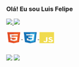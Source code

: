 ### Olá! Eu sou Luis Felipe

<div>
  <a href="https://github.com/luis-f3lipe">
  <img height="180em" src="https://github-readme-stats.vercel.app/api?username=luis-f3lipe&show_icons=true&theme=tokyonight&include_all_commits=true&count_private=true"/>
  <img height="100em" src="https://github-readme-stats.vercel.app/api/top-langs/?username=luis-f3lipe&layout=compact&langs_count=7&theme=tokyonight"/>
</div>
  
<div style="display: inline_block"><br>
  <img align="center" alt="luis-f3lipe-HTML" height="30" width="40" src="https://raw.githubusercontent.com/devicons/devicon/master/icons/html5/html5-original.svg">
  <img align="center" alt="luis-f3lipe-CSS" height="30" width="40" src="https://raw.githubusercontent.com/devicons/devicon/master/icons/css3/css3-original.svg">
  <img align="center" alt="luis-f3lipe-Js" height="30" width="40" src="https://raw.githubusercontent.com/devicons/devicon/master/icons/javascript/javascript-plain.svg">
</div>

##
  
<div>
 <a href="https://instagram.com/luis.fel1pe_" target="_blank"><img src="https://img.shields.io/badge/-Instagram-%23E4405F?style=for-the-badge&logo=instagram&logoColor=white" target="_blank"></a>
 <a href = "mailto:luisfelipemaj.dev@gmail.com"><img src="https://img.shields.io/badge/-Gmail-%23333?style=for-the-badge&logo=gmail&logoColor=white" target="_blank"></a>
</div>
